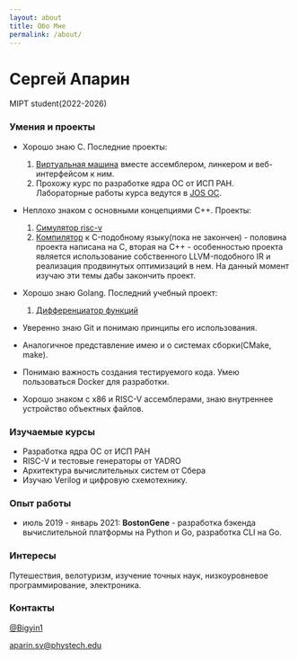 ```yaml
---
layout: about
title: Обо Мне
permalink: /about/
---
```


# Сергей Апарин
MIPT student(2022-2026)


### Умения и проекты

* Хорошо знаю C. Последние проекты: 
    1. [Виртуальная машина](https://github.com/Bigyin1/VM) вместе ассемблером, линкером и веб-интерфейсом к ним. 
    2. Прохожу курс по разработке ядра ОС от ИСП РАН. Лабораторные работы курса ведутся в [JOS ОС](https://github.com/Bigyin1/jos-labs).

* Неплохо знаком с основными концепциями C++. Проекты:
    1. [Симулятор risc-v](https://github.com/Bigyin1/riscv-sim)
    2. [Компилятор](https://github.com/Bigyin1/lang) к C-подобному языку(пока не закончен) - половина проекта написана на С, вторая на C++ - особенностью проекта является использование собственного LLVM-подобного IR и реализация продвинутых оптимизаций в нем. На данный момент изучаю эти темы дабы закончить проект.



* Хорошо знаю Golang. Последний учебный проект:
    1. [Дифференциатор функций](https://github.com/Bigyin1/diff)

* Уверенно знаю Git и понимаю принципы его использования.
* Аналогичное представление имею и о системах сборки(CMake, make). 

* Понимаю важность создания тестируемого кода. 
Умею пользоваться Docker для разработки.

* Хорошо знаком с x86 и RISC-V ассемблерами, знаю внутреннее устройство объектных файлов.


### Изучаемые курсы

- Разработка ядра ОС от ИСП РАН
- RISC-V и тестовые генераторы от YADRO
- Архитектура вычислительных систем от Сбера
- Изучаю Verilog и цифровую схемотехнику.

### Опыт работы

- июль 2019 - январь 2021: **BostonGene** - разработка бэкенда вычислительной платформы на Python и Go, разработка CLI на Go.

### Интересы

Путешествия, велотуризм, изучение точных наук, низкоуровневое программирование, электроника.

### Контакты

[@Bigyin1](https://t.me/Bigyin1)

aparin.sv@phystech.edu






